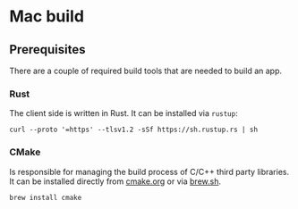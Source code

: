# Mac build

## Prerequisites
There are a couple of required build tools that are needed to build an app.
### Rust
The client side is written in Rust. It can be installed via `rustup`:
```
curl --proto '=https' --tlsv1.2 -sSf https://sh.rustup.rs | sh
```
### CMake
Is responsible for managing the build process of C/C++ third party libraries.
It can be installed directly from [cmake.org](cmake.org/download) or via [brew.sh](brew.sh).
```
brew install cmake
```

